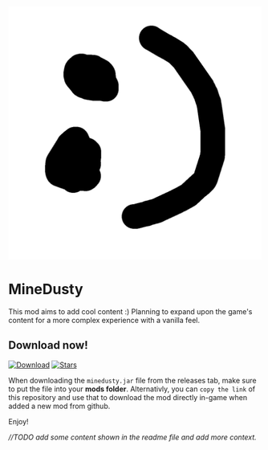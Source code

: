 ![Logo](assets/icon-git.png)

# MineDusty
This mod aims to add cool content :) Planning to expand upon the game's content for a more complex experience with a vanilla feel.

## Download now!
[![Download](https://img.shields.io/github/v/release/ItsKirby69/minedusty?color=green&include_prereleases&label=DOWNLOAD%20LATEST%20RELEASE&logo=github&logoColor=green&style=for-the-badge)](https://github.com/ItsKirby69/minedusty/releases) [![Stars](https://img.shields.io/github/stars/ItsKirby69/minedusty?label=Star%20me%21&style=social)]()

When downloading the `minedusty.jar` file from the releases tab, make sure to put the file into your **mods folder**.
Alternativly, you can `copy the link` of this repository and use that to download the mod directly in-game when added a new mod from github.

Enjoy!

*//TODO add some content shown in the readme file and add more context.*
